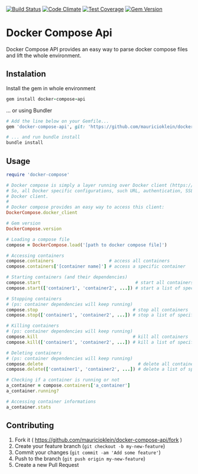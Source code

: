[![Build Status](https://travis-ci.org/mauricioklein/docker-compose-api.svg?branch=develop)](https://travis-ci.org/mauricioklein/docker-compose-api)
[![Code Climate](https://codeclimate.com/github/mauricioklein/docker-compose-api/badges/gpa.svg)](https://codeclimate.com/github/mauricioklein/docker-compose-api)
[![Test Coverage](https://codeclimate.com/github/mauricioklein/docker-compose-api/badges/coverage.svg)](https://codeclimate.com/github/mauricioklein/docker-compose-api/coverage)
[![Gem Version](https://badge.fury.io/rb/docker-compose-api.svg)](https://badge.fury.io/rb/docker-compose-api)

# Docker Compose Api

Docker Compose API provides an easy way to parse docker compose files and lift the whole environment.

## Instalation

Install the gem in whole environment

```ruby
gem install docker-compose-api
```

... or using Bundler

```ruby
# Add the line below on your Gemfile...
gem 'docker-compose-api', git: 'https://github.com/mauricioklein/docker-compose-api'

# ... and run bundle install
bundle install
```

## Usage

```ruby
require 'docker-compose'

# Docker compose is simply a layer running over Docker client (https://github.com/swipely/docker-api).
# So, all Docker specific configurations, such URL, authentication, SSL, etc, must be made directly on
# Docker client.
#
# Docker compose provides an easy way to access this client:
DockerCompose.docker_client

# Gem version
DockerCompose.version

# Loading a compose file
compose = DockerCompose.load('[path to docker compose file]')

# Accessing containers
compose.containers                     # access all containers
compose.containers['[container name]'] # access a specific container

# Starting containers (and their dependencies)
compose.start                                    # start all containers
compose.start(['container1', 'container2', ...]) # start a list of specific containers

# Stopping containers
# (ps: container dependencies will keep running)
compose.stop                                    # stop all containers
compose.stop(['container1', 'container2', ...]) # stop a list of specific containers

# Killing containers
# (ps: container dependencies will keep running)
compose.kill                                    # kill all containers
compose.kill(['container1', 'container2', ...]) # kill a list of specific containers

# Deleting containers
# (ps: container dependencies will keep running)
compose.delete                                    # delete all containers
compose.delete(['container1', 'container2', ...]) # delete a list of specific containers

# Checking if a container is running or not
a_container = compose.containers['a_container']
a_container.running?

# Accessing container informations
a_container.stats
```

## Contributing

1. Fork it ( https://github.com/mauricioklein/docker-compose-api/fork )
2. Create your feature branch (`git checkout -b my-new-feature`)
3. Commit your changes (`git commit -am 'Add some feature'`)
4. Push to the branch (`git push origin my-new-feature`)
5. Create a new Pull Request
